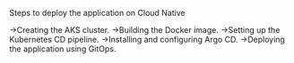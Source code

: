 Steps to deploy the application on Cloud Native 

->Creating the AKS cluster.
->Building the Docker image.
->Setting up the Kubernetes CD pipeline.
->Installing and configuring Argo CD.
->Deploying the application using GitOps.

